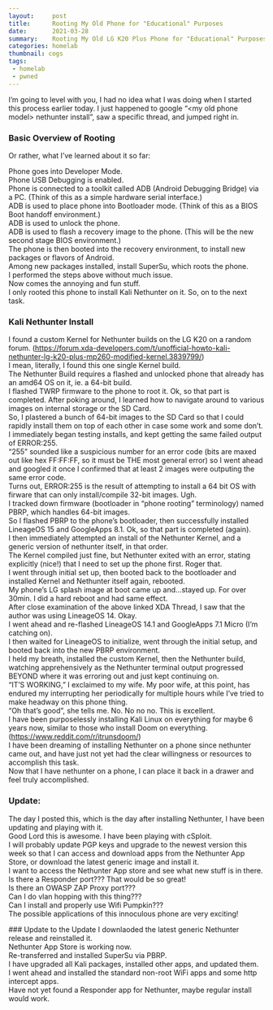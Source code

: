 ```yaml
---
layout:     post
title:      Rooting My Old Phone for "Educational" Purposes
date:       2021-03-28
summary:    Rooting My Old LG K20 Plus Phone for "Educational" Purposes
categories: homelab
thumbnail: cogs
tags:
 - homelab
 - pwned
---
```

<p class="has-line-data" data-line-start="0" data-line-end="1">I’m going to level with you, I had no idea what I was doing when I started this process earlier today.  I just happened to google “&lt;my old phone model&gt; nethunter install”, saw a specific thread, and jumped right in.</p>
<h3 class="code-line" data-line-start=1 data-line-end=2 ><a id="Basic_Overview_of_Rooting_1"></a>Basic Overview of Rooting</h3>
<p class="has-line-data" data-line-start="2" data-line-end="3">Or rather, what I’ve learned about it so far:</p>
<p class="has-line-data" data-line-start="4" data-line-end="14">Phone goes into Developer Mode.<br>
Phone USB Debugging is enabled.<br>
Phone is connected to a toolkit called ADB (Android Debugging Bridge) via a PC.  (Think of this as a simple hardware serial interface.)<br>
ADB is used to place phone into Bootloader mode.  (Think of this as a BIOS Boot handoff environment.)<br>
ADB is used to unlock the phone.<br>
ADB is used to flash a recovery image to the phone.  (This will be the new second stage BIOS environment.)<br>
The phone is then booted into the recovery environment, to install new packages or flavors of Android.<br>
Among new packages installed, install SuperSu, which roots the phone.<br>
I performed the steps above without much issue.<br>
Now comes the annoying and fun stuff.<br>
I only rooted this phone to install Kali Nethunter on it.  So, on to the next task.</p>
<h3 class="code-line" data-line-start=14 data-line-end=15 ><a id="Kali_Nethunter_Install_14"></a>Kali Nethunter Install</h3>
<p class="has-line-data" data-line-start="15" data-line-end="38">I found a custom Kernel for Nethunter builds on the LG K20 on a random forum. (<a href="https://forum.xda-developers.com/t/unofficial-howto-kali-nethunter-lg-k20-plus-mp260-modified-kernel.3839799/">https://forum.xda-developers.com/t/unofficial-howto-kali-nethunter-lg-k20-plus-mp260-modified-kernel.3839799/</a>)<br>
I mean, literally, I found this one single Kernel build.<br>
The Nethunter Build requires a flashed and unlocked phone that already has an amd64 OS on it, ie. a 64-bit build.<br>
I flashed TWRP firmware to the phone to root it.  Ok, so that part is completed.  After poking around, I learned how to navigate around to various images on internal storage or the SD Card.<br>
So, I plastered a bunch of 64-bit images to the SD Card so that I could rapidly install them on top of each other in case some work and some don’t.<br>
I immediately began testing installs, and kept getting the same failed output of ERROR:255.<br>
“255” sounded like a suspicious number for an error code (bits are maxed out like hex FF:FF:FF, so it must be THE most general error) so I went ahead and googled it once I confirmed that at least 2 images were outputing the same error code.<br>
Turns out, ERROR:255 is the result of attempting to install a 64 bit OS with firware that can only install/compile 32-bit images.  Ugh.<br>
I tracked down firmware (bootloader in “phone rooting” terminology) named PBRP, which handles 64-bit images.<br>
So I flashed PBRP to the phone’s bootloader, then successfully installed LineageOS 15 and GoogleApps 8.1.  Ok, so that part is completed (again).<br>
I then immediately attempted an install of the Nethunter Kernel, and a generic version of nethunter itself, in that order.<br>
The Kernel compiled just fine, but Nethunter exited with an error, stating explicitly (nice!) that I need to set up the phone first. Roger that.<br>
I went through initial set up, then booted back to the bootloader and installed Kernel and Nethunter itself again, rebooted.<br>
My phone’s LG splash image at boot came up and…stayed up.  For over 30min.  I did a hard reboot and had same effect.<br>
After close examination of the above linked XDA Thread, I saw that the author was using LineageOS 14.  Okay.<br>
I went ahead and re-flashed LineageOS 14.1 and GoogleApps 7.1 Micro (I’m catching on).<br>
I then waited for LineageOS to initialize, went through the initial setup, and booted back into the new PBRP environment.<br>
I held my breath, installed the custom Kernel, then the Nethunter build, watching apprehensively as the Nethunter terminal output progressed BEYOND where it was erroring out and just kept continuing on.<br>
“IT’S WORKING,” I exclaimed to my wife.  My poor wife, at this point, has endured my interrupting her periodically for multiple hours while I’ve tried to make headway on this phone thing.<br>
“Oh that’s good”, she tells me.  No.  No no no.  This is excellent.<br>
I have been purposelessly installing Kali Linux on everything for maybe 6 years now, similar to those who install Doom on everything.  (<a href="https://www.reddit.com/r/itrunsdoom/">https://www.reddit.com/r/itrunsdoom/</a>)<br>
I have been dreaming of installing Nethunter on a phone since nethunter came out, and have just not yet had the clear willingness or resources to accomplish this task.<br>
Now that I have nethunter on a phone, I can place it back in a drawer and feel truly accomplished.</p>
<h3 class="code-line" data-line-start=40 data-line-end=41 ><a id="Update_40"></a>Update:</h3>
<p class="has-line-data" data-line-start="41" data-line-end="50">The day I posted this, which is the day after installing Nethunter, I have been updating and playing with it.<br>
Good Lord this is awesome.  I have been playing with cSploit.<br>
I will probably update PGP keys and upgrade to the newest version this week so that I can access and download apps from the Nethunter App Store, or download the latest generic image and install it.<br>
I want to access the Nethunter App store and see what new stuff is in there.<br>
Is there a Responder port???  That would be so great!<br>
Is there an OWASP ZAP Proxy port???<br>
Can I do vlan hopping with this thing???<br>
Can I install and properly use Wifi Pumpkin???<br>
The possible applications of this innoculous phone are very exciting!</p>
### Update to the Update
I downlaoded the latest generic Nethunter release and reinstalled it.<br>
Nethunter App Store is working now.<br>
Re-transferred and installed SuperSu via PBRP.<br>
I have upgraded all Kali packages, installed other apps, and updated them.<br>
I went ahead and installed the standard non-root WiFi apps and some http intercept apps.<br>
Have not yet found a Responder app for Nethunter, maybe regular install would work.<br>
